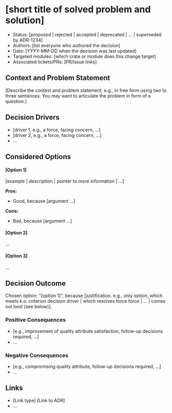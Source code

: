 # [short title of solved problem and solution]

* Status: [proposed | rejected | accepted | deprecated | … | superseded by ADR-1234]
* Authors: [list everyone who authored the decision]
* Date: [YYYY-MM-DD when the decision was last updated]
* Targeted modules: [which crate or module does this change target]
* Associated tickets/PRs: [PR/issue links]

## Context and Problem Statement

[Describe the context and problem statement, e.g., in free form using two to three sentences. You may want to articulate the problem in form of a question.]

## Decision Drivers <!-- optional -->

* [driver 1, e.g., a force, facing concern, …]
* [driver 2, e.g., a force, facing concern, …]
* … <!-- numbers of drivers can vary -->

## Considered Options <!-- numbers of options can vary -->

#### [Option 1]

[example | description | pointer to more information | …]

**Pros:**

* Good, because [argument …]

**Cons:**

* Bad, because [argument …]

#### [Option 2]
...

#### [Option 3]
...

## Decision Outcome

Chosen option: "[option 1]", because [justification. e.g., only option, which meets k.o. criterion decision driver | which resolves force force | … | comes out best (see below)].

### Positive Consequences <!-- optional -->

* [e.g., improvement of quality attribute satisfaction, follow-up decisions required, …]
* …

### Negative Consequences <!-- optional -->

* [e.g., compromising quality attribute, follow-up decisions required, …]
* …

## Links <!-- optional -->

* [Link type] [Link to ADR] <!-- example: Refined by [ADR-0005](0005-example.md) -->
* … <!-- numbers of links can vary -->
